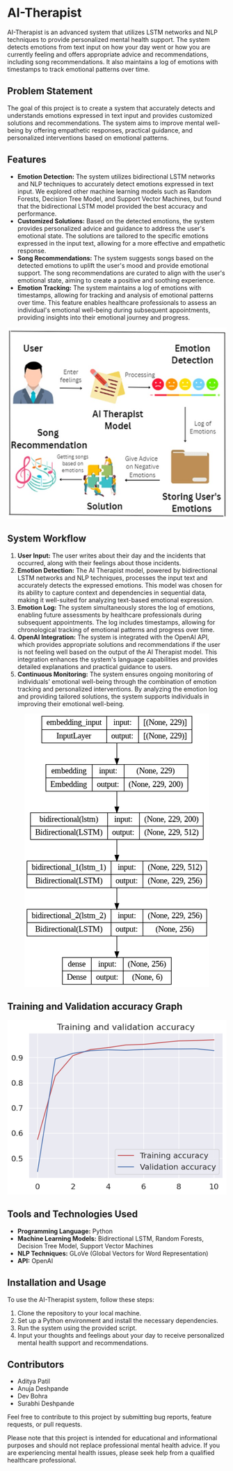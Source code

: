 # AI-Therapist

AI-Therapist is an advanced system that utilizes LSTM networks and NLP techniques to provide personalized mental health support. The system detects emotions from text input on how your day went or how you are currently feeling and offers appropriate advice and recommendations, including song recommendations. It also maintains a log of emotions with timestamps to track emotional patterns over time.

## Problem Statement

The goal of this project is to create a system that accurately detects and understands emotions expressed in text input and provides customized solutions and recommendations. The system aims to improve mental well-being by offering empathetic responses, practical guidance, and personalized interventions based on emotional patterns.

## Features

- ****Emotion Detection:**** The system utilizes bidirectional LSTM networks and NLP techniques to accurately detect emotions expressed in text input. We explored other machine learning models such as Random Forests, Decision Tree Model, and Support Vector Machines, but found that the bidirectional LSTM model provided the best accuracy and performance.
- ****Customized Solutions:**** Based on the detected emotions, the system provides personalized advice and guidance to address the user's emotional state. The solutions are tailored to the specific emotions expressed in the input text, allowing for a more effective and empathetic response.
- ****Song Recommendations:**** The system suggests songs based on the detected emotions to uplift the user's mood and provide emotional support. The song recommendations are curated to align with the user's emotional state, aiming to create a positive and soothing experience.
- ****Emotion Tracking:**** The system maintains a log of emotions with timestamps, allowing for tracking and analysis of emotional patterns over time. This feature enables healthcare professionals to assess an individual's emotional well-being during subsequent appointments, providing insights into their emotional journey and progress.

<p align="center">
  <img src="https://github.com/AdityaPatil-AP/AI-Therapist/blob/main/Documentation/System_Workflow.jpeg">
</p>

## System Workflow

1. ****User Input:**** The user writes about their day and the incidents that occurred, along with their feelings about those incidents.
2. ****Emotion Detection:**** The AI Therapist model, powered by bidirectional LSTM networks and NLP techniques, processes the input text and accurately detects the expressed emotions. This model was chosen for its ability to capture context and dependencies in sequential data, making it well-suited for analyzing text-based emotional expression.
3. ****Emotion Log:**** The system simultaneously stores the log of emotions, enabling future assessments by healthcare professionals during subsequent appointments. The log includes timestamps, allowing for chronological tracking of emotional patterns and progress over time.
4. ****OpenAI Integration:**** The system is integrated with the OpenAI API, which provides appropriate solutions and recommendations if the user is not feeling well based on the output of the AI Therapist model. This integration enhances the system's language capabilities and provides detailed explanations and practical guidance to users.
5. ****Continuous Monitoring:**** The system ensures ongoing monitoring of individuals' emotional well-being through the combination of emotion tracking and personalized interventions. By analyzing the emotion log and providing tailored solutions, the system supports individuals in improving their emotional well-being.

<p align="center">
  <img src="https://github.com/AdityaPatil-AP/AI-Therapist/blob/main/Documentation/LSTM_Model.png">
</p>

## Training and Validation accuracy Graph

<p align="center">
  <img src="https://github.com/AdityaPatil-AP/AI-Therapist/blob/main/Documentation/Training_Accuracy.png">
</p>

## Tools and Technologies Used

- ****Programming Language:**** Python
- ****Machine Learning Models:**** Bidirectional LSTM, Random Forests, Decision Tree Model, Support Vector Machines
- ****NLP Techniques:**** GLoVe (Global Vectors for Word Representation)
- ****API:**** OpenAI

## Installation and Usage

To use the AI-Therapist system, follow these steps:

1. Clone the repository to your local machine.
2. Set up a Python environment and install the necessary dependencies.
3. Run the system using the provided script.
4. Input your thoughts and feelings about your day to receive personalized mental health support and recommendations.

## Contributors

- Aditya Patil
- Anuja Deshpande
- Dev Bohra
- Surabhi Deshpande

Feel free to contribute to this project by submitting bug reports, feature requests, or pull requests.

Please note that this project is intended for educational and informational purposes and should not replace professional mental health advice. If you are experiencing mental health issues, please seek help from a qualified healthcare professional.

